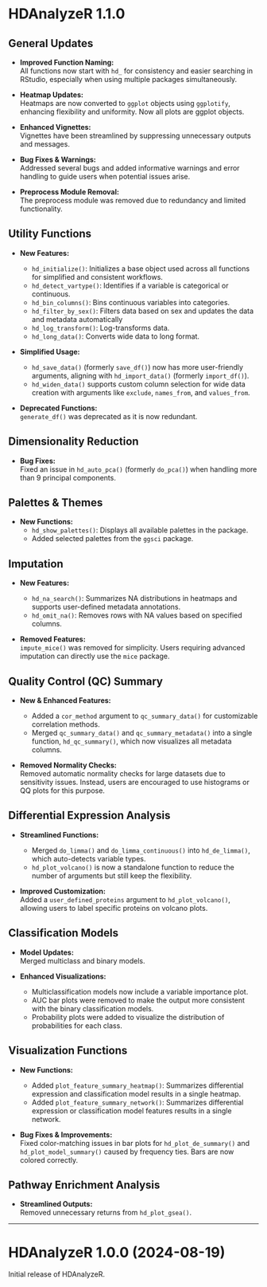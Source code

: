 # HDAnalyzeR 1.1.0

## General Updates
- **Improved Function Naming:**  
  All functions now start with `hd_` for consistency and easier searching in RStudio, especially when using multiple packages simultaneously.

- **Heatmap Updates:**  
  Heatmaps are now converted to `ggplot` objects using `ggplotify`, enhancing flexibility and uniformity. Now all plots are ggplot objects.

- **Enhanced Vignettes:**  
  Vignettes have been streamlined by suppressing unnecessary outputs and messages.

- **Bug Fixes & Warnings:**  
  Addressed several bugs and added informative warnings and error handling to guide users when potential issues arise.

- **Preprocess Module Removal:**  
  The preprocess module was removed due to redundancy and limited functionality.

## Utility Functions
- **New Features:**  
  - `hd_initialize()`: Initializes a base object used across all functions for simplified and consistent workflows.  
  - `hd_detect_vartype()`: Identifies if a variable is categorical or continuous.
  - `hd_bin_columns()`: Bins continuous variables into categories.
  - `hd_filter_by_sex()`: Filters data based on sex and updates the data and metadata automatically
  - `hd_log_transform()`: Log-transforms data.
  - `hd_long_data()`: Converts wide data to long format.
  
- **Simplified Usage:**  
  - `hd_save_data()` (formerly `save_df()`) now has more user-friendly arguments, aligning with `hd_import_data()` (formerly `import_df()`).
  - `hd_widen_data()` supports custom column selection for wide data creation with arguments like `exclude`, `names_from`, and `values_from`.

- **Deprecated Functions:**  
  `generate_df()` was deprecated as it is now redundant.

## Dimensionality Reduction
- **Bug Fixes:**  
  Fixed an issue in `hd_auto_pca()` (formerly `do_pca()`) when handling more than 9 principal components.

## Palettes & Themes
- **New Functions:**  
  - `hd_show_palettes()`: Displays all available palettes in the package.
  - Added selected palettes from the `ggsci` package.

## Imputation
- **New Features:**  
  - `hd_na_search()`: Summarizes NA distributions in heatmaps and supports user-defined metadata annotations.  
  - `hd_omit_na()`: Removes rows with NA values based on specified columns.

- **Removed Features:**  
  `impute_mice()` was removed for simplicity. Users requiring advanced imputation can directly use the `mice` package.

## Quality Control (QC) Summary
- **New & Enhanced Features:**  
  - Added a `cor_method` argument to `qc_summary_data()` for customizable correlation methods.  
  - Merged `qc_summary_data()` and `qc_summary_metadata()` into a single function, `hd_qc_summary()`, which now visualizes all metadata columns.

- **Removed Normality Checks:**  
  Removed automatic normality checks for large datasets due to sensitivity issues. Instead, users are encouraged to use histograms or QQ plots for this purpose.

## Differential Expression Analysis
- **Streamlined Functions:**  
  - Merged `do_limma()` and `do_limma_continuous()` into `hd_de_limma()`, which auto-detects variable types.  
  - `hd_plot_volcano()` is now a standalone function to reduce the number of arguments but still keep the flexibility.

- **Improved Customization:**  
  Added a `user_defined_proteins` argument to `hd_plot_volcano()`, allowing users to label specific proteins on volcano plots.

## Classification Models
- **Model Updates:**  
  Merged multiclass and binary models.
  
- **Enhanced Visualizations:**  
  - Multiclassification models now include a variable importance plot.  
  - AUC bar plots were removed to make the output more consistent with the binary classification models.
  - Probability plots were added to visualize the distribution of probabilities for each class.

## Visualization Functions
- **New Functions:**  
  - Added `plot_feature_summary_heatmap()`: Summarizes differential expression and classification model results in a single heatmap.
  - Added `plot_feature_summary_network()`: Summarizes differential expression or classification model features results in a single network.

- **Bug Fixes & Improvements:**  
  Fixed color-matching issues in bar plots for `hd_plot_de_summary()` and `hd_plot_model_summary()` caused by frequency ties. Bars are now colored correctly.  

## Pathway Enrichment Analysis
- **Streamlined Outputs:**  
  Removed unnecessary returns from `hd_plot_gsea()`.

---

# HDAnalyzeR 1.0.0 (2024-08-19)

Initial release of HDAnalyzeR.
